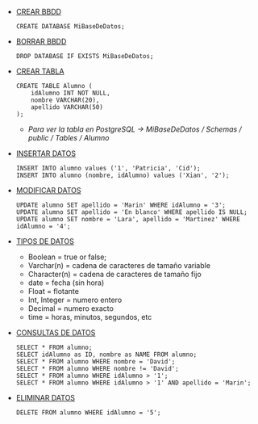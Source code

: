 - [CREAR BBDD]()
	~~~
 	CREATE DATABASE MiBaseDeDatos;
 	~~~
- [BORRAR BBDD]()
 	~~~
 	DROP DATABASE IF EXISTS MiBaseDeDatos;
 	~~~

 - [CREAR TABLA]()
	~~~
	CREATE TABLE Alumno (
 		idAlumno INT NOT NULL,
 		nombre VARCHAR(20),
 		apellido VARCHAR(50)
 	);
	~~~
   	- *Para ver la tabla en PostgreSQL -> MiBaseDeDatos / Schemas / public / Tables / Alumno*
- [INSERTAR DATOS]()
  	~~~
	INSERT INTO alumno values ('1', 'Patricia', 'Cid');
	INSERT INTO alumno (nombre, idAlumno) values ('Xian', '2');
   	~~~
- [MODIFICAR DATOS]()
  	~~~
	UPDATE alumno SET apellido = 'Marin' WHERE idAlumno = '3';
	UPDATE alumno SET apellido = 'En blanco' WHERE apellido IS NULL;
	UPDATE alumno SET nombre = 'Lara', apellido = 'Martinez' WHERE idAlumno = '4';
   	~~~
- [TIPOS DE DATOS]()
  	- Boolean = true or false;
 	- Varchar(n) = cadena de caracteres de tamaño variable
  	- Character(n) = cadena de caracteres de tamaño fijo
  	- date = fecha (sin hora)
  	- Float = flotante
  	- Int, Integer = numero entero
  	- Decimal = numero exacto
  	- time = horas, minutos, segundos, etc
- [CONSULTAS DE DATOS]()
	~~~
 	SELECT * FROM alumno;
 	SELECT idAlumno as ID, nombre as NAME FROM alumno;
 	SELECT * FROM alumno WHERE nombre = 'David';
	SELECT * FROM alumno WHERE nombre != 'David';
	SELECT * FROM alumno WHERE idAlumno > '1';
	SELECT * FROM alumno WHERE idAlumno > '1' AND apellido = 'Marin';
 	~~~
- [ELIMINAR DATOS]()
  	~~~
   	DELETE FROM alumno WHERE idAlumno = '5';
   	~~~

